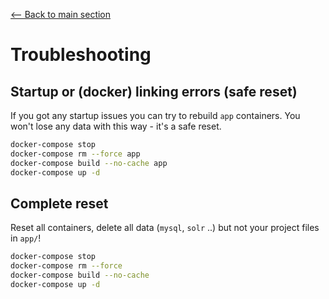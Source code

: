 [<-- Back to main section](../README.md)

# Troubleshooting

## Startup or (docker) linking errors (safe reset)

If you got any startup issues you can try to rebuild `app` containers. You won't lose any data with this way - it's a
safe reset.

```bash
docker-compose stop
docker-compose rm --force app
docker-compose build --no-cache app
docker-compose up -d
```

## Complete reset

Reset all containers, delete all data (`mysql`, `solr` ..) but not your project files in `app/`!

```bash
docker-compose stop
docker-compose rm --force
docker-compose build --no-cache
docker-compose up -d
```

